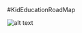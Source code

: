#KidEducationRoadMap

![alt text](https://drive.google.com/file/d/1HncvOmaJPQA0QO2_xPSNlpgvSSmpeH46/view?usp=sharing)
